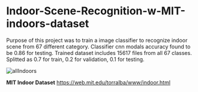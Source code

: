 # Indoor-Scene-Recognition-w-MIT-indoors-dataset
Purpose of this project was to train a image classifier to recognize indoor scene from 67 different category. Classifier cnn modals accuracy found to be 0.86 for testing. Trained dataset includes 15617 files from all 67 classes. Splitted as 0.7 for train, 0.2 for validation, 0.1 for testing.

![allIndoors](https://github.com/aefeakn/Indoor-Scene-Recognition-w-MIT-indoors-dataset/assets/60469773/7bc4e8db-9b48-4fc5-add5-d9752ba3ecc6)

**MIT Indoor Dataset**
https://web.mit.edu/torralba/www/indoor.html
